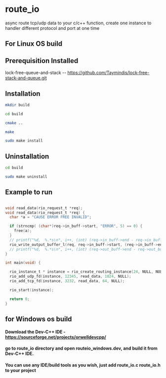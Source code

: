 # route_io
async route tcp/udp data to your c/c++ function, create one instance to handler different protocol and port at one time


## For Linux OS build

## Prerequisition Installed

lock-free-queue-and-stack -- https://github.com/Taymindis/lock-free-stack-and-queue.git


## Installation

```bash
mkdir build

cd build

cmake ..

make

sudo make install

```



## Uninstallation

```bash
cd build

sudo make uninstall

```


## Example to run
```c

void read_data(rio_request_t *req);
void read_data(rio_request_t *req) {
  char *a = "CAUSE ERROR FREE INVALID";

  if (strncmp( (char*)req->in_buff->start, "ERROR", 5) == 0) {
    free(a);
  }
  // printf("%d,  %.*s\n", i++, (int) (req->in_buff->end - req->in_buff->start), req->in_buff->start);
  rio_write_output_buffer_l(req, req->in_buff->start, (req->in_buff->end - req->in_buff->start));
  // printf("%d,  %.*s\n", i++, (int) (req->out_buff->end - req->out_buff->start), req->out_buff->start);
}

int main(void) {

  rio_instance_t * instance = rio_create_routing_instance(24, NULL, NULL);
  rio_add_udp_fd(instance, 12345, read_data, 1024, NULL);
  rio_add_tcp_fd(instance, 3232, read_data, 64, NULL);

  rio_start(instance);

  return 0;
}

```


## for Windows os build

#### Download the Dev-C++ IDE - https://sourceforge.net/projects/orwelldevcpp/

#### go to route_io directory and open routeio_windows.dev, and build it from Dev-C++ IDE.

#### You can use any IDE/build tools as you wish, just add route_io.c route_io.h to your project





